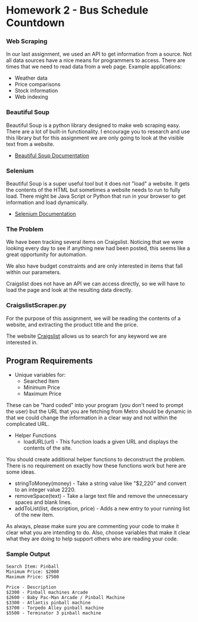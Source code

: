 # Homework 2 - Bus Schedule Countdown

### Web Scraping
In our last assignment, we used an API to get information from a source. Not all data sources have a nice means for programmers to access. There are times that we need to read data from a web page.
Example applications:
- Weather data
- Price comparisons
- Stock information
- Web indexing

### Beautiful Soup
Beautiful Soup is a python library designed to make web scraping easy. There are a lot of built-in functionality. I encourage you to research and use this library but for this assignment we are only going to look at the visible text from a website.
- [Beautiful Soup Documentation](https://www.crummy.com/software/BeautifulSoup/bs4/doc/)

### Selenium
Beautiful Soup is a super useful tool but it does not "load" a website. It gets the contents of the HTML but sometimes a website needs to run to fully load. There might be Java Script or Python that run in your browser to get information and load dynamically.
- [Selenium Documentation](https://www.selenium.dev/)

### The Problem
We have been tracking several items on Craigslist. Noticing that we were looking every day to see if anything new had been posted, this seems like a great opportunity for automation.

We also have budget constraints and are only interested in items that fall within our parameters.

Craigslist does not have an API we can access directly, so we will have to load the page and look at the resulting data directly.

### CraigslistScraper.py
For the purpose of this assignment, we will be reading the contents of a website, and extracting the product title and the price.

The website [Craigslist](https://omaha.craigslist.org/) allows us to search for any keyword we are interested in.

## Program Requirements
- Unique variables for:
  - Searched Item
  - Minimum Price
  - Maximum Price

These can be "hard coded" into your program (you don't need to prompt the user) but the URL that you are fetching from Metro should be dynamic in that we could change the information in a clear way and not within the complicated URL.

- Helper Functions
  - loadURL(url) - This function loads a given URL and displays the contents of the site.

You should create additional helper functions to deconstruct the problem. There is no requirement on exactly how these functions work but here are some ideas.
- stringToMoney(money) - Take a string value like "$2,220" and convert to an integer value 2220.
- removeSpace(text) - Take a large text file and remove the unnecessary spaces and blank lines.
- addToList(list, description, price) - Adds a new entry to your running list of the new item.

As always, please make sure you are commenting your code to make it clear what you are intending to do. Also, choose variables that make it clear what they are doing to help support others who are reading your code.

### Sample Output
```
Search Item: Pinball
Minimum Price: $2000
Maximum Price: $7500

Price - Description
$2300 - Pinball machines Arcade
$2600 - Baby Pac-Man Arcade / Pinball Machine
$3300 - Atlantis pinball machine
$3700 - Torpedo Alley pinball machine
$5500 - Terminator 3 pinball machine

```
